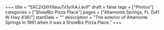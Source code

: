 +++
title = "5XC2iQXHXauuTx1yiXAJ.avif"
draft = false
tags = ["Photos"]
categories = ["ShowBiz Pizza Place"]
pages = ["Altamonte Springs, FL (541 W Hwy 436)"]
startDate = ""
description = "The exterior of Altamonte Springs in 1981 when it was a ShowBiz Pizza Place."
+++
